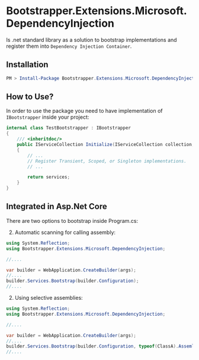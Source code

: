 # Bootstrapper.Extensions.Microsoft.DependencyInjection
Is .net standard library as a solution to bootstrap implementations and register them into `Dependency Injection Container`.

## Installation

```powershell
PM > Install-Package Bootstrapper.Extensions.Microsoft.DependencyInjection
```

## How to Use?
In order to use the package you need to have implementation of `IBootstrapper` inside your project:

````c#
internal class TestBootstrapper : IBootstrapper
{
    /// <inheritdoc/>
    public IServiceCollection Initialize(IServiceCollection collection, IConfiguration configuration)
    {
        // ...
        // Register Transient, Scoped, or Singleton implementations.    
        // ...  

        return services;
    }
}
````


## Integrated in Asp.Net Core

There are two options to bootstrap inside Program.cs:

2. Automatic scanning for calling assembly:

```c#
using System.Reflection;
using Bootstrapper.Extensions.Microsoft.DependencyInjection;

//....

var builder = WebApplication.CreateBuilder(args);
//....
builder.Services.Bootstrap(builder.Configuration);
//....
```


2. Using selective assemblies:

```c#
using System.Reflection;
using Bootstrapper.Extensions.Microsoft.DependencyInjection;

//....

var builder = WebApplication.CreateBuilder(args);
//....
builder.Services.Bootstrap(builder.Configuration, typeof(ClassA).Assemlby, typeof(ClassB).Assemlby);
//....
```

